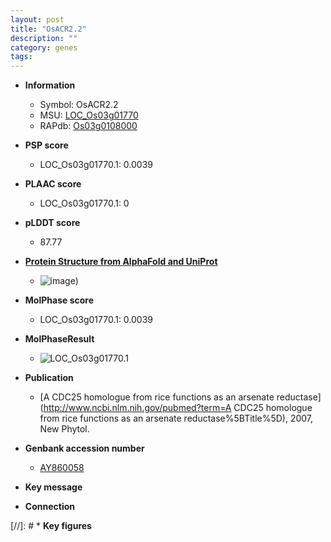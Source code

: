 ```yaml
---
layout: post
title: "OsACR2.2"
description: ""
category: genes
tags: 
---
```


* **Information**  
    + Symbol: OsACR2.2  
    + MSU: [LOC_Os03g01770](http://rice.plantbiology.msu.edu/cgi-bin/ORF_infopage.cgi?orf=LOC_Os03g01770)  
    + RAPdb: [Os03g0108000](http://rapdb.dna.affrc.go.jp/viewer/gbrowse_details/irgsp1?name=Os03g0108000)  

* **PSP score**  
    + LOC_Os03g01770.1: 0.0039 

* **PLAAC score**  
    + LOC_Os03g01770.1: 0 

* **pLDDT score**
    + 87.77

* **[Protein Structure from AlphaFold and UniProt](https://www.uniprot.org/uniprotkb/Q10SX6/entry#structure)**
    + ![image](https://ricepsp.github.io/images/Q1/AF-Q10SX6-F1.png))

* **MolPhase score**
    + LOC_Os03g01770.1: 0.0039

* **MolPhaseResult**
    + ![LOC_Os03g01770.1](https://ricepsp.github.io/pictures/LOC_Os03g/LOC_Os03g01770.1.png)

* **Publication**  
    + [A CDC25 homologue from rice functions as an arsenate reductase](http://www.ncbi.nlm.nih.gov/pubmed?term=A CDC25 homologue from rice functions as an arsenate reductase%5BTitle%5D), 2007, New Phytol.

* **Genbank accession number**  
    + [AY860058](http://www.ncbi.nlm.nih.gov/nuccore/AY860058)

* **Key message**  

* **Connection**  

[//]: # * **Key figures**  


